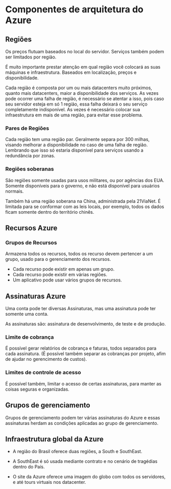 # Componentes de arquitetura do Azure

## Regiões 

Os preços flutuam baseados no local do servidor. Serviços também podem ser limitados por região.

É muito importante prestar atenção em qual região você colocará as suas máquinas e infraestrutura. Baseados em localização, preços e disponibilidade.

Cada região é composta por um ou mais datacenters muito próximos, quanto mais datacenters, maior a disponibilidade dos serviços. 
As vezes pode ocorrer uma falha de região, é necessário se atentar a isso, pois caso seu servidor esteja em só 1 região, essa falha deixará o seu serviço completamente indisponível. As vezes é necessário colocar sua infraestrutura em mais de uma região, para evitar esse problema.

### Pares de Regiões

Cada região tem uma região par. Geralmente separa por 300 milhas, visando melhorar a disponibilidade no caso de uma falha de região. Lembrando que isso só estaria disponível para serviços usando a redundância por zonas.

### Regiões soberanas

São regiões somente usadas para usos militares, ou por agências dos EUA. Somente disponíveis para o governo, e não está disponível para usuários normais.

Também há uma região soberana na China, administrada pela 21ViaNet. É limitada para se conformar com as leis locais, por exemplo, todos os dados ficam somente dentro do território chinês.

###


## Recursos Azure


### Grupos de Recursos

Armazena todos os recursos, todos os recurso devem pertencer a um grupo, usado para o gerenciamento dos recursos. 

- Cada recurso pode existir em apenas um grupo. 
- Cada recurso pode existir em várias regiões.
- Um aplicativo pode usar vários grupos de recursos.



## Assinaturas Azure

Uma conta pode ter diversas Assinaturas, mas uma assinatura pode ter somente uma conta.

As assinaturas são: assinatura de desenvolvimento, de teste e de produção.

### Limite de cobrança

É possível gerar relatórios de cobrança e faturas, todos separados para cada assinatura. (É possível também separar as cobranças por projeto, afim de ajudar no gerencimento de custos).

### Limites de controle de acesso

É possível também, limitar o acesso de certas assinaturas, para manter as coisas seguras e organizadas.


## Grupos de gerenciamento

Grupos de gerenciamento podem ter várias assinaturas do Azure e essas assinaturas herdam as condições aplicadas ao grupo de gerenciamento.

## Infraestrutura global da Azure

- A região do Brasil oferece duas regiões, a South e SouthEast.

- A SouthEast é só usada mediante contrato e no cenário de tragédias dentro do País.

- O site da Azure oferece uma imagem do globo com todos os servidores, e até tours virtuais nos datacenter.
